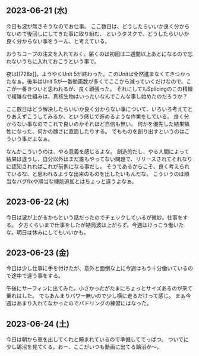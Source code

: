 ## 2023-06-21 (水)

今日も波が無さそうなのでお仕事。
ここ数日は、どうしたらいいか良く分からないので後回しにしてきた事に取り組む、
というタスクで、どうしたらいいか良く分からない事をうーん、と考えている。

おうちコープの注文を入れておく。届くのは初回は二週間以上あとになるので忘れないうちに入れておこうという事で。

夜は[[728x]]。ようやくUnit 5が終わった。このUnitは全然進まなくてきつかったなぁ。後半はUnit 5が一番動画数が多くてここから減っていくだけなので、ここが一番きついと思われるが、良く頑張った。
それにしてもSplicingのこの精緻で複雑な仕組みは、真核生物はいったいなんでこんな事し始めたのだろうか？

ここ数日はどう解決したらいいか良く分からない事について、いろいろ考えてとりあえずこうしてみるか、という感じで進めるような作業をしている。
良く分からない事なのでこれで良いのかそれほど自信も無い。
何かを優先した結果犠牲になった、何かの醜さに直面したりする。
でもものを創り出すというのはこういう事だよなぁ。

なんかこういうのは、やる意義を感じるよな。
創造的だし、やる人間によって結果は違うし、自分以外はまだ誰もやってない問題で、リリースされてそれなりに認知されればこれが前例になる事だし。
そうであるからこそ、良く考えられているな、と思われるような出来のものを出したいもんだな。
こういうのは順当なバグfixや順当な機能追加とはちょっと違うよなぁ。

## 2023-06-22 (木)

今日は波が上がるかもという話だったのでチェックしているが微妙。仕事をする。
夕方くらいまで仕事をしたが結局波は上がらず。今週はけっこう働いたな。明日は休みにしてもいいかも。

## 2023-06-23 (金)

今日は少し仕事に手を付けたが、意外と面倒な上に今週はもう十分働いているので途中で違う事をする。

午後にサーフィンに出てみた。小さかったがたまにちょっとサイズあるのが来て乗れはした。
でもあんまりパワー無いので少し横に走るだけって感じ。
まぁ今週はあまり入れてなかったのでパドリングの練習にはなった。

## 2023-06-24 (土)

今日は朝から車を出してくれと頼まれているので準備してでっぱつ。
ついでに少し鵠沼を見てくる。おー、ここがいつも動画に出てる鵠沼か〜。